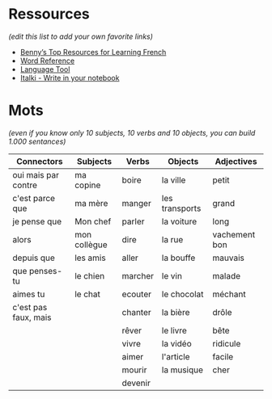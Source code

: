 

# Ressources

*(edit this list to add your own favorite links)*

- [Benny’s Top Resources for Learning French](http://www.fluentin3months.com/french-learning-resources/)
- [Word Reference](http://www.wordreference.com/enfr/)
- [Language Tool](https://languagetool.org/fr/)
- [Italki - Write in your notebook](http://www.italki.com/entry/add?src=italki-menu)

# Mots

*(even if you know only 10 subjects, 10 verbs and 10 objects, you can build 1.000 sentances)* 

| Connectors           | Subjects     | Verbs   | Objects        | Adjectives    |
|----------------------|--------------|---------|----------------|---------------|
| oui mais par contre  | ma copine    | boire   | la ville       | petit         |
| c'est parce que      | ma mère      | manger  | les transports | grand         |
| je pense que         | Mon chef     | parler  | la voiture     | long          |
| alors                | mon collègue | dire    | la rue         | vachement bon |
| depuis que           | les amis     | aller   | la bouffe      | mauvais       |
| que penses-tu        | le chien     | marcher | le vin         | malade        |
| aimes tu             | le chat      | ecouter | le chocolat    | méchant       |
| c'est pas faux, mais |              | chanter | la bière       | drôle         |
|                      |              | rêver   | le livre       | bête          |
|                      |              | vivre   | la vidéo       | ridicule      |
|                      |              | aimer   | l'article      | facile        |
|                      |              | mourir  | la musique     | cher          |
|                      |              | devenir |                |               |